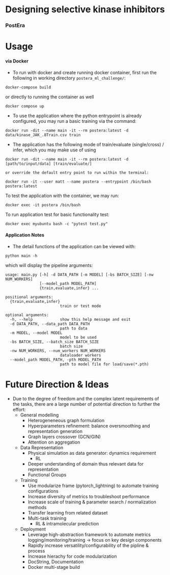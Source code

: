 # Designing selective kinase inhibitors
### PostEra

# Usage
#### via Docker
* To run with docker and create running docker container, first run the following in working directory ```postera_ml_challenge/```:
```
docker-compose build
```
or directly to running the container as well
```
docker compose up
```
* To use the application where the python entrypoint is already configured, you may run a basic training via the command:
```
docker run -dit --name main -it --rm postera:latest -d data/kinase_JAK_.8Train.csv train
```
* The application has the following mode of train/evaluate (single/cross) / infer, which you may make use of using 
```
docker run -dit --name main -it --rm postera:latest -d [path/to/input/data] [train/evaluate/]
```
    or override the default entry point to run within the terminal:
```
docker run -it --user matt --name postera --entrypoint /bin/bash postera:latest
```

To test the application with the container, we may run:
```
docker exec -it postera /bin/bash
```
To run application test for basic functionality test:
```
docker exec myubuntu bash -c "pytest test.py"
```
#### Application Notes

* The detail functions of the application can be viewed with:
```
python main -h
```
which will display the pipeline arguments:

```
usage: main.py [-h] -d DATA_PATH [-m MODEL] [-bs BATCH_SIZE] [-nw NUM_WORKERS]
               [--model_path MODEL_PATH]
               {train,evaluate,infer} ...

positional arguments:
  {train,evaluate,infer}
                        train or test mode

optional arguments:
  -h, --help            show this help message and exit
  -d DATA_PATH, --data_path DATA_PATH
                        path to data
  -m MODEL, --model MODEL
                        model to be used
  -bs BATCH_SIZE, --batch_size BATCH_SIZE
                        batch size
  -nw NUM_WORKERS, --num_workers NUM_WORKERS
                        dataloader workers
  --model_path MODEL_PATH, -pth MODEL_PATH
                        path to model file for load/save(*.pth)
```
# Future Direction & Ideas
* Due to the degree of freedom and the complex latent requirements of the tasks, there are a large number of potential direction to further the effort: 
    * General modelling
        * Heterogeneneous graph formulation
        * Hyperparameters refinement: balance oversmoothing and representation generation
        * Graph layers crossover (GCN/GIN)
        * Attention on aggregation 
    * Data Representation
        * Physical simulation as data generator: dynamics requirement
          * RL
        * Deeper understanding of domain thus relevant data for representation
        * Functional Groups
    * Training
        * Use modularize frame (pytorch_lightning) to automate training configurations
        * Increase diversity of metrics to troubleshoot performance
        * Increase scale of training & parameter search / normalization methods
        * Transfer learning from related dataset
        * Multi-task training
            * RL & intramolecular prediction
    * Deployment
        * Leverage high-abstraction framework to automate metrics logging/monitoring/training -> focus on key design components
        * Rapidly increase versatility/configurability of the pipline & process
        * Increase hierachy for code modularization
        * DocString, Documentation
        * Docker multi-stage build